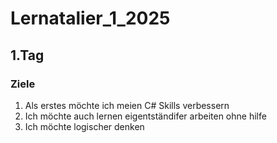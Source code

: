 # Lernatalier_1_2025
## 1.Tag
### Ziele

1. Als erstes möchte ich meien C# Skills verbessern
2. Ich möchte auch lernen eigentständifer arbeiten ohne hilfe
3. Ich möchte logischer denken
